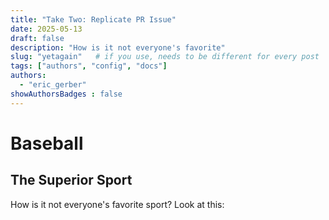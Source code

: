 ```yaml
---
title: "Take Two: Replicate PR Issue"
date: 2025-05-13
draft: false
description: "How is it not everyone's favorite"
slug: "yetagain"   # if you use, needs to be different for every post
tags: ["authors", "config", "docs"]
authors:
  - "eric_gerber"
showAuthorsBadges : false
---
```


# Baseball
## The Superior Sport

How is it not everyone's favorite sport? Look at this:
